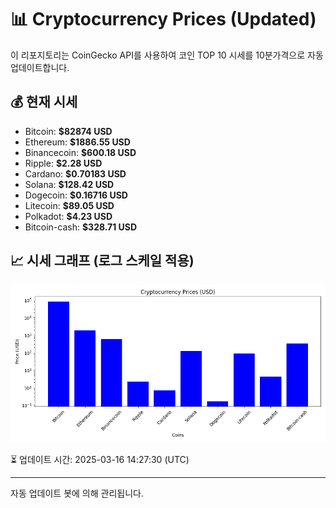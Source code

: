 
# 📊 Cryptocurrency Prices (Updated)

이 리포지토리는 CoinGecko API를 사용하여 코인 TOP 10 시세를 10분가격으로 자동 업데이트합니다.

## 💰 현재 시세
- Bitcoin: **$82874 USD**
- Ethereum: **$1886.55 USD**
- Binancecoin: **$600.18 USD**
- Ripple: **$2.28 USD**
- Cardano: **$0.70183 USD**
- Solana: **$128.42 USD**
- Dogecoin: **$0.16716 USD**
- Litecoin: **$89.05 USD**
- Polkadot: **$4.23 USD**
- Bitcoin-cash: **$328.71 USD**

## 📈 시세 그래프 (로그 스케일 적용)
![Crypto Prices](crypto_prices.png)

⏳ 업데이트 시간: 2025-03-16 14:27:30 (UTC)

---
자동 업데이트 봇에 의해 관리됩니다.
